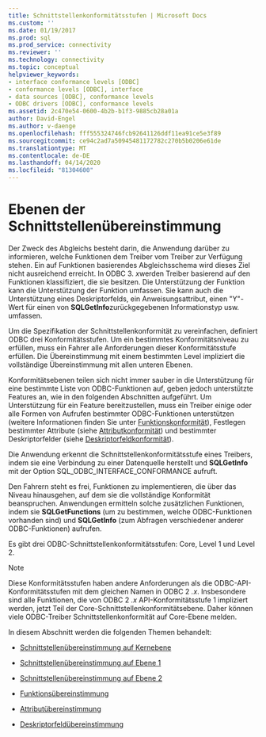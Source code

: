 ```yaml
---
title: Schnittstellenkonformitätsstufen | Microsoft Docs
ms.custom: ''
ms.date: 01/19/2017
ms.prod: sql
ms.prod_service: connectivity
ms.reviewer: ''
ms.technology: connectivity
ms.topic: conceptual
helpviewer_keywords:
- interface conformance levels [ODBC]
- conformance levels [ODBC], interface
- data sources [ODBC], conformance levels
- ODBC drivers [ODBC], conformance levels
ms.assetid: 2c470e54-0600-4b2b-b1f3-9885cb28a01a
author: David-Engel
ms.author: v-daenge
ms.openlocfilehash: fff555324746fcb92641126ddf11ea91ce5e3f89
ms.sourcegitcommit: ce94c2ad7a50945481172782c270b5b0206e61de
ms.translationtype: MT
ms.contentlocale: de-DE
ms.lasthandoff: 04/14/2020
ms.locfileid: "81304600"
---
```

# <a name="interface-conformance-levels"></a>Ebenen der Schnittstellenübereinstimmung
Der Zweck des Abgleichs besteht darin, die Anwendung darüber zu informieren, welche Funktionen dem Treiber vom Treiber zur Verfügung stehen. Ein auf Funktionen basierendes Abgleichsschema wird dieses Ziel nicht ausreichend erreicht. In ODBC 3. *x*werden Treiber basierend auf den Funktionen klassifiziert, die sie besitzen. Die Unterstützung der Funktion kann die Unterstützung der Funktion umfassen. Sie kann auch die Unterstützung eines Deskriptorfelds, ein Anweisungsattribut, einen "Y"-Wert für einen von **SQLGetInfo**zurückgegebenen Informationstyp usw. umfassen.  
  
 Um die Spezifikation der Schnittstellenkonformität zu vereinfachen, definiert ODBC drei Konformitätsstufen. Um ein bestimmtes Konformitätsniveau zu erfüllen, muss ein Fahrer alle Anforderungen dieser Konformitätsstufe erfüllen. Die Übereinstimmung mit einem bestimmten Level impliziert die vollständige Übereinstimmung mit allen unteren Ebenen.  
  
 Konformitätsebenen teilen sich nicht immer sauber in die Unterstützung für eine bestimmte Liste von ODBC-Funktionen auf, geben jedoch unterstützte Features an, wie in den folgenden Abschnitten aufgeführt. Um Unterstützung für ein Feature bereitzustellen, muss ein Treiber einige oder alle Formen von Aufrufen bestimmter ODBC-Funktionen unterstützen (weitere Informationen finden Sie unter [Funktionskonformität](../../../odbc/reference/develop-app/function-conformance.md)), Festlegen bestimmter Attribute (siehe [Attributkonformität](../../../odbc/reference/develop-app/attribute-conformance.md)) und bestimmter Deskriptorfelder (siehe [Deskriptorfeldkonformität](../../../odbc/reference/develop-app/descriptor-field-conformance.md)).  
  
 Die Anwendung erkennt die Schnittstellenkonformitätsstufe eines Treibers, indem sie eine Verbindung zu einer Datenquelle herstellt und **SQLGetInfo** mit der Option SQL_ODBC_INTERFACE_CONFORMANCE aufruft.  
  
 Den Fahrern steht es frei, Funktionen zu implementieren, die über das Niveau hinausgehen, auf dem sie die vollständige Konformität beanspruchen. Anwendungen ermitteln solche zusätzlichen Funktionen, indem sie **SQLGetFunctions** (um zu bestimmen, welche ODBC-Funktionen vorhanden sind) und **SQLGetInfo** (zum Abfragen verschiedener anderer ODBC-Funktionen) aufrufen.  
  
 Es gibt drei ODBC-Schnittstellenkonformitätsstufen: Core, Level 1 und Level 2.  
  
> [!NOTE]
>  Diese Konformitätsstufen haben andere Anforderungen als die ODBC-API-Konformitätsstufen mit dem gleichen Namen in ODBC 2 *.x*. Insbesondere sind alle Funktionen, die von ODBC 2 *.x* API-Konformitätsstufe 1 impliziert werden, jetzt Teil der Core-Schnittstellenkonformitätsebene. Daher können viele ODBC-Treiber Schnittstellenkonformität auf Core-Ebene melden.  
  
 In diesem Abschnitt werden die folgenden Themen behandelt:  
  
-   [Schnittstellenübereinstimmung auf Kernebene](../../../odbc/reference/develop-app/core-interface-conformance.md)  
  
-   [Schnittstellenübereinstimmung auf Ebene 1](../../../odbc/reference/develop-app/level-1-interface-conformance.md)  
  
-   [Schnittstellenübereinstimmung auf Ebene 2](../../../odbc/reference/develop-app/level-2-interface-conformance.md)  
  
-   [Funktionsübereinstimmung](../../../odbc/reference/develop-app/function-conformance.md)  
  
-   [Attributübereinstimmung](../../../odbc/reference/develop-app/attribute-conformance.md)  
  
-   [Deskriptorfeldübereinstimmung](../../../odbc/reference/develop-app/descriptor-field-conformance.md)
